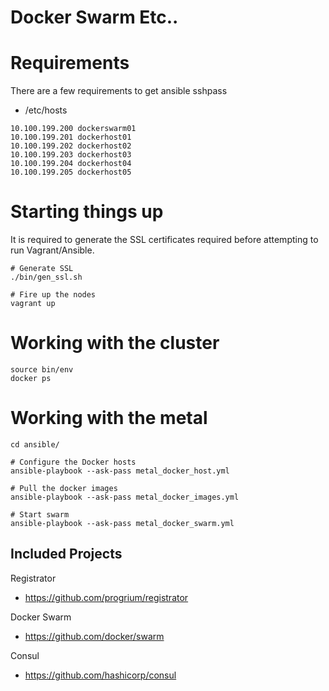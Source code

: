 # Docker Swarm Etc..

# Requirements
There are a few requirements to get
ansible
sshpass


- /etc/hosts
```
10.100.199.200 dockerswarm01
10.100.199.201 dockerhost01
10.100.199.202 dockerhost02
10.100.199.203 dockerhost03
10.100.199.204 dockerhost04
10.100.199.205 dockerhost05
```

# Starting things up
It is required to generate the SSL certificates required before attempting to
run Vagrant/Ansible.
```
# Generate SSL
./bin/gen_ssl.sh

# Fire up the nodes
vagrant up
```

# Working with the cluster
```
source bin/env
docker ps
```

# Working with the metal
```
cd ansible/

# Configure the Docker hosts
ansible-playbook --ask-pass metal_docker_host.yml

# Pull the docker images
ansible-playbook --ask-pass metal_docker_images.yml

# Start swarm
ansible-playbook --ask-pass metal_docker_swarm.yml

```

## Included Projects

Registrator
- https://github.com/progrium/registrator

Docker Swarm
- https://github.com/docker/swarm

Consul
- https://github.com/hashicorp/consul


